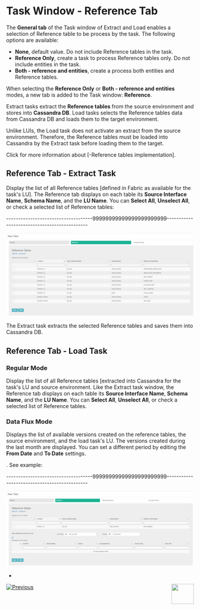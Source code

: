 # Task Window - Reference Tab

The **General tab** of the Task window of Extract and Load enables a selection of Reference table to be process by the task. The following options are available:

- **None**, default value. Do not include Reference tables in the task.
- **Reference Only**, create a task to process Reference tables only. Do not include entities in the task.
- **Both - reference and entities**, create a process both entities and Reference tables.

When selecting the **Reference Only** or **Both - reference and entities** modes, a new tab is added to the Task window:  **Reference**.

Extract tasks extract the **Reference tables** from the source environment and stores into **Cassandra DB**.   Load tasks selects the Reference tables data from Cassandra DB and loads them to the target environment.

Unlike LUIs, the Load task does not activate an extract from the source environment. Therefore, the Reference tables must be loaded into Cassandra by the Extract task before loading them to the target.

Click for more information about [-Reference tables implementation].

## Reference Tab - Extract Task

Display the list of all Reference tables [defined in Fabric as available for the task's LU]. The Reference tab displays on each table its **Source Interface Name**, **Schema Name**, and the **LU Name**. You can **Select All**, **Unselect All**, or check a selected list of Reference tables:

------------------------------------99999999999999999999999---------------------------------------------

![reference](images/task_reference_tab.png)

The Extract task extracts the selected Reference tables and saves them into Cassandra DB. 



## Reference Tab - Load Task

### Regular Mode

Display the list of all Reference tables [extracted into Cassandra for the task's LU and source environment. Like the Extract task window, the Reference tab displays on each table its **Source Interface Name**, **Schema Name**, and the **LU Name**. You can **Select All**, **Unselect All**, or check a selected list of Reference tables.

### Data Flux Mode

Displays the list of available versions created on the reference tables, the source environment, and the load task's LU. The versions created during the last month are displayed. You can set a different period by editing the **From Date** and **To Date** settings.

. See example:

------------------------------------99999999999999999999999---------------------------------------------

![reference](images/task_reference_tab_dataflux.png)



- 



 [![Previous](/articles/images/Previous.png)](22_task_execution_timing_tab.md)[<img align="right" width="60" height="54" src="/articles/images/Next.png">](24_task_reference_tab.md)

